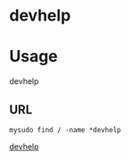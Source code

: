 # devhelp
# Usage
devhelp

## URL
```
mysudo find / -name *devhelp

```
[devhelp](https://blog.csdn.net/m0_37962554/article/details/78806641)
